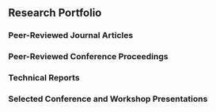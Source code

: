 ## Research Portfolio

### Peer-Reviewed Journal Articles



### Peer-Reviewed Conference Proceedings



### Technical Reports




### Selected Conference and Workshop Presentations



